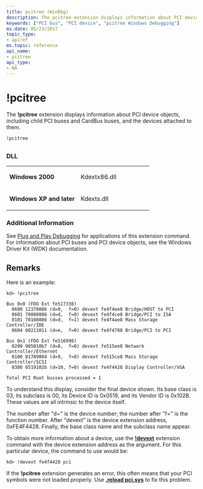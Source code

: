 ```yaml
---
title: pcitree (WinDbg)
description: The pcitree extension displays information about PCI device objects, including child PCI buses and CardBus buses, and the devices attached to them.
keywords: ["PCI bus", "PCI device", "pcitree Windows Debugging"]
ms.date: 05/23/2017
topic_type:
- apiref
ms.topic: reference
api_name:
- pcitree
api_type:
- NA
---
```


# !pcitree


The **!pcitree** extension displays information about PCI device objects, including child PCI buses and CardBus buses, and the devices attached to them.

```dbgcmd
!pcitree
```

## <span id="ddk__pcitree_dbg"></span><span id="DDK__PCITREE_DBG"></span>


### <span id="DLL"></span><span id="dll"></span>DLL

<table>
<colgroup>
<col width="50%" />
<col width="50%" />
</colgroup>
<tbody>
<tr class="odd">
<td align="left"><p><strong>Windows 2000</strong></p></td>
<td align="left"><p>Kdextx86.dll</p></td>
</tr>
<tr class="even">
<td align="left"><p><strong>Windows XP and later</strong></p></td>
<td align="left"><p>Kdexts.dll</p></td>
</tr>
</tbody>
</table>

 

### <span id="Additional_Information"></span><span id="additional_information"></span><span id="ADDITIONAL_INFORMATION"></span>Additional Information

See [Plug and Play Debugging](plug-and-play-debugging.md) for applications of this extension command. For information about PCI buses and PCI device objects, see the Windows Driver Kit (WDK) documentation.

## Remarks

Here is an example:

```dbgcmd
kd> !pcitree

Bus 0x0 (FDO Ext fe517338)
  0600 12378086 (d=0,  f=0) devext fe4f4ee8 Bridge/HOST to PCI
  0601 70008086 (d=d,  f=0) devext fe4f4ce8 Bridge/PCI to ISA
  0101 70108086 (d=d,  f=1) devext fe4f4ae8 Mass Storage Controller/IDE
  0604 00211011 (d=e,  f=0) devext fe4f4788 Bridge/PCI to PCI

Bus 0x1 (FDO Ext fe516998)
  0200 905010b7 (d=8,  f=0) devext fe515ee8 Network Controller/Ethernet
  0100 81789004 (d=9,  f=0) devext fe515ce8 Mass Storage Controller/SCSI
  0300 0519102b (d=10, f=0) devext fe4f4428 Display Controller/VGA

Total PCI Root busses processed = 1
```

To understand this display, consider the final device shown. Its base class is 03, its subclass is 00, its Device ID is 0x0519, and its Vendor ID is 0x102B. These values are all intrinsic to the device itself.

The number after "d=" is the device number; the number after "f=" is the function number. After "devext" is the device extension address, 0xFE4F4428. Finally, the base class name and the subclass name appear.

To obtain more information about a device, use the [**!devext**](-devext.md) extension command with the device extension address as the argument. For this particular device, the command to use would be:

```dbgcmd
kd> !devext fe4f4428 pci 
```

If the **!pcitree** extension generates an error, this often means that your PCI symbols were not loaded properly. Use [**.reload pci.sys**](-reload--reload-module-.md) to fix this problem.

 

 





